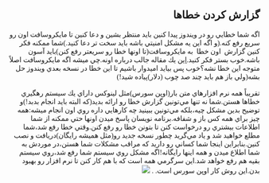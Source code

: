 <!DOCTYPE HTML PUBLIC "-//W3C//DTD HTML 4.01 Transitional//EN">
<html style="direction: rtl;" lang="fa">
<head>
  <meta content="text/html;charset=UTF-8" http-equiv="Content-Type">
<?php require("../../entete.php"); ?><?php require("../../base.php"); ?>
  <title></title>
</head>
  

<body>
<div style="font-family: Tahoma;" id="corps">

<h2>گزارش كردن خطاها</h2>
اگه شما خطايي رو در ويندوز پيدا كنين بايد منتظر بشين و دعا كنين تا
مايكروسافت اون رو سريع رفع كنه.(و اگه اين يه مشكل امنيتي باشه بايد سخت
تر دعا كنيد.)شما ممكنه فكر كنين گزارش&nbsp; اون خطا&nbsp; به
مايكروسافت(تا اونها خطا رو سريعتر رفع كنن)بايد آسون باشه.خوب بستر فكر
كنيد.<a href="http://www.oreillynet.com/mac/blog/2002/06/mission_impossible_submitting.html">اين</a>
يك مقاله جالب درباره اونه.چي ميشه اگه مايكروسافت اصلاً متوجه اين خطا
نشه؟خوب پس بيايد اميدوار باشيم تا اين خطا در نسخه بعدي ويندوز حل
بشه(ولي باز هم بايد چند صد چوب (دلار)پياده شيد!)<br />
<br />
تقريباً همه نرم افزارهاي متن بار(اوپن سورس)مثل لينوكس داراي يك سيستم
رهگيري خطاها هستن.شما نه تنها مي&zwnj;تونين گزارش خطا رو ارائه بديد(كه
البته بايد انجام بدبد!)و توضيح بدين مشكل چيه،بلكه مي&zwnj;تونين ببينيد
چه كارهايي داره روي اون انجام ميشه:همه چيز براي همه كس باز و
شفافه.برنامه نويسان پاسخ ميدن اونها حتي ممكنه از شما اطلاعات بيشتري رو
درخواست كنن تا بتونن خطا رو رفع كنن.وقتي خطا رفع شد،شما مطلع خواهيد شد
و ياد مي&zwnj;گريد چطور نسخه جديد رو(مثل هميشه رايگان)دريافت و نصب
كنين.بنابراين اينجا شما كساني رو داريد كه مراقب مشكلات شما هستن،در
موردش به شما اطلاع ميدن و همه اينها رايگانه!اگه مشكل روي سيستم شما رفع
شد،روي سيستم بقيه هم رفع خواهد شد.اين سرگرمي همه است كه با هم كار كنن
تا نرم افزار رو بهبود بدن.اين روش كار اوپن سورس است.
.


<img src="Images/report_bugs_thumb.png">

</div>



